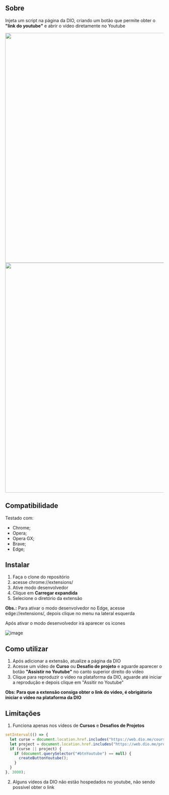 ## Sobre
Injeta um script na página da DIO, criando um botão que permite obter o **"link do youtube"** e abrir o vídeo diretamente no Youtube


<img src="https://user-images.githubusercontent.com/28885835/168691168-dc7f94ad-6683-4eba-a7a1-dea3afac495c.png" style="width: 730px;" />
<img src="https://user-images.githubusercontent.com/28885835/168691283-040d5776-850a-4873-97b8-898029835777.png" style="width: 730px;" />


## Compatibilidade
Testado com:
* Chrome;
* Opera;
* Opera GX;
* Brave;
* Edge; 


## Instalar
1. Faça o clone do repositório
2. acesse chrome://extensions/
3. Ative modo desenvolvedor
4. Clique em **Carregar expandida**
5. Selecione o diretório da extensão

**Obs.:** Para ativar o modo desenvolvedor no Edge, acesse edge://extensions/, depois clique no menu na lateral esquerda

Após ativar o modo desenvolvedor irá aparecer os icones

![image](https://user-images.githubusercontent.com/28885835/168694726-d13a8c74-8566-41a0-9d1b-6d21c7bc8e63.png)


## Como utilizar
1. Após adicionar a extensão, atualize a página da DIO
2. Acesse um vídeo de **Curso** ou **Desafio de projeto** e aguarde aparecer o botão **"Assistir no Youtube"** no canto superior direito do vídeo
4. Clique para reproduzir o vídeo na plataforma da DIO, aguarde até iniciar a reprodução e depois clique em "Assitir no Youtube"

**Obs: Para que a extensão consiga obter o link do video, é obrigátorio iniciar o vídeo na plataforma da DIO**


## Limitações
1. Funciona apenas nos vídeos de **Cursos** e **Desafios de Projetos**
```js
setInterval(() => {
  let curse = document.location.href.includes("https://web.dio.me/course/");
  let project = document.location.href.includes("https://web.dio.me/project/");
  if (curse || project) {
    if (document.querySelector("#btnYoutube") == null) {
      createButtonYoutube();
    }
  }
}, 3000);
```
2. Alguns vídeos da DIO não estão hospedados no youtube, não sendo possível obter o link
